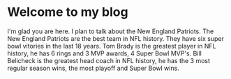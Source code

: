 # Welcome to my blog

I'm glad you are here. I plan to talk about the New England Patriots. The New England Patriots are the best team in NFL history. They have six super bowl vitories in the last 18 years. Tom Brady is the greatest player in NFL history, he has 6 rings and 3 MVP awards, 4 Super Bowl MVP's. Bill Belicheck is the greatest head coach in NFL history, he has the 3 most regular season wins, the most playoff and Super Bowl wins.
